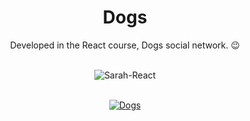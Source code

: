 <h1 align="center"> Dogs </h1>
<p align="center">Developed in the React course, Dogs social network. 😉</p>
<div style="display: inline_block" align="center"><br>
 <img alt="Sarah-React" src="https://img.shields.io/badge/React-20232A?style=for-the-badge&logo=react&logoColor=61DAFB">
</div>
<br>
<p align="center"><a href="https://dogs-alpha-eosin.vercel.app/"><img alt="Dogs" src="src/assets/images/dogs.png"></a></p>
<br>

